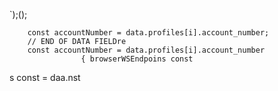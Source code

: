 `);();
                        
        const accountNumber = data.profiles[i].account_number;
        // END OF DATA FIELDre
        const accountNumber = data.profiles[i].account_number
                    { browserWSEndpoins const 
s const 
= daa.nst 

